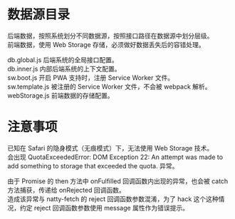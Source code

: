 # 数据源目录

后端数据，按照系统划分不同数据源，按照接口路径在数据源中划分层级。  
前端数据，使用 Web Storage 存储，必须做好数据丢失后的容错处理。  

db.global.js 后端系统的全局接口配置。  
db.inner.js 内部后端系统的上下文配置。  
sw.boot.js 开启 PWA 支持时，注册 Service Worker 文件。  
sw.template.js 被注册的 Service Worker 文件，不会被 webpack 解析。  
webStorage.js 前端数据的存储配置。  

# 注意事项

已知在 Safari 的隐身模式（无痕模式）下，无法使用 Web Storage 技术。  
会出现 QuotaExceededError: DOM Exception 22: An attempt was made to add something to storage that exceeded the quota. 异常。  

由于 Promise 的 then 方法中 onFulfilled 回调函数内出现的异常，也会被 catch 方法捕获，传递给 onRejected 回调函数。  
造成该异常与 natty-fetch 的 reject 回调函数参数混淆，为了 hack 这个这种情况，约定 reject 回调函数参数使用 message 属性作为错误提示。  